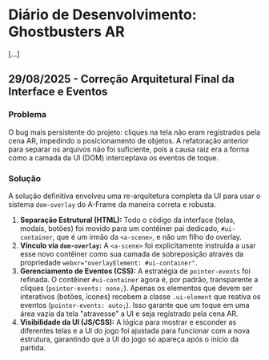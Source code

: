 # Diário de Desenvolvimento: Ghostbusters AR

[...]

## 29/08/2025 - Correção Arquitetural Final da Interface e Eventos

### Problema
O bug mais persistente do projeto: cliques na tela não eram registrados pela cena AR, impedindo o posicionamento de objetos. A refatoração anterior para separar os arquivos não foi suficiente, pois a causa raiz era a forma como a camada da UI (DOM) interceptava os eventos de toque.

### Solução
A solução definitiva envolveu uma re-arquitetura completa da UI para usar o sistema `dom-overlay` do A-Frame da maneira correta e robusta.
1.  **Separação Estrutural (HTML):** Todo o código da interface (telas, modais, botões) foi movido para um contêiner pai dedicado, `#ui-container`, que é um irmão da `<a-scene>`, e não um filho do overlay.
2.  **Vínculo via `dom-overlay`:** A `<a-scene>` foi explicitamente instruída a usar esse novo contêiner como sua camada de sobreposição através da propriedade `webxr="overlayElement: #ui-container"`.
3.  **Gerenciamento de Eventos (CSS):** A estratégia de `pointer-events` foi refinada. O contêiner `#ui-container` agora é, por padrão, transparente a cliques (`pointer-events: none;`). Apenas os elementos que devem ser interativos (botões, ícones) recebem a classe `.ui-element` que reativa os eventos (`pointer-events: auto;`). Isso garante que um toque em uma área vazia da tela "atravesse" a UI e seja registrado pela cena AR.
4.  **Visibilidade da UI (JS/CSS):** A lógica para mostrar e esconder as diferentes telas e a UI do jogo foi ajustada para funcionar com a nova estrutura, garantindo que a UI do jogo só apareça após o início da partida.
